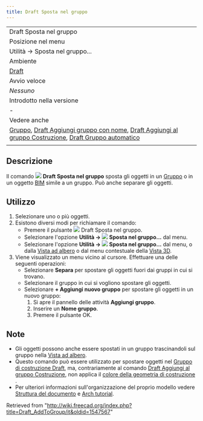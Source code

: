 ```yaml
---
title: Draft Sposta nel gruppo
---
```

|  |
| --- |
| Draft Sposta nel gruppo |
| Posizione nel menu |
| Utilità → Sposta nel gruppo... |
| Ambiente |
| [Draft](/Draft_Workbench/it "Draft Workbench/it") |
| Avvio veloce |
| *Nessuno* |
| Introdotto nella versione |
| - |
| Vedere anche |
| [Gruppo](/Std_Group/it "Std Group/it"), [Draft Aggiungi gruppo con nome](/Draft_AddNamedGroup/it "Draft AddNamedGroup/it"), [Draft Aggiungi al gruppo Costruzione](/Draft_AddConstruction/it "Draft AddConstruction/it"), [Draft Gruppo automatico](/Draft_AutoGroup/it "Draft AutoGroup/it") |
|  |

## Descrizione

Il comando ![](/images/Draft_AddToGroup.svg) **Draft Sposta nel gruppo** sposta gli oggetti in un [Gruppo](/Std_Group/it "Std Group/it") o in un oggetto [BIM](/BIM_Workbench/it "BIM Workbench/it") simile a un gruppo. Può anche separare gli oggetti.

## Utilizzo

1. Selezionare uno o più oggetti.
2. Esistono diversi modi per richiamare il comando:
   * Premere il pulsante ![](/images/Draft_AddToGroup.svg) Draft Sposta nel gruppo.
   * Selezionare l'opzione **Utilità → ![](/images/Draft_AddToGroup.svg) Sposta nel gruppo...** dal menu.
   * Selezionare l'opzione **Utilità → ![](/images/Draft_AddToGroup.svg) Sposta nel gruppo...** dal menu, o dalla [Vista ad albero](/Tree_view/it "Tree view/it") o dal menu contestuale della [Vista 3D](/3D_view/it "3D view/it").
3. Viene visualizzato un menu vicino al cursore. Effettuare una delle seguenti operazioni:
   * Selezionare **Separa** per spostare gli oggetti fuori dai gruppi in cui si trovano.
   * Selezionare il gruppo in cui si vogliono spostare gli oggetti.
   * Selezionare **+ Aggiungi nuovo gruppo** per spostare gli oggetti in un nuovo gruppo:
     1. Si apre il pannello delle attività **Aggiungi gruppo**.
     2. Inserire un **Nome gruppo**.
     3. Premere il pulsante OK.

## Note

* Gli oggetti possono anche essere spostati in un gruppo trascinandoli sul gruppo nella [Vista ad albero](/Tree_view/it "Tree view/it").
* Questo comando può essere utilizzato per spostare oggetti nel [Gruppo di costruzione Draft](/Draft_ToggleConstructionMode/it "Draft ToggleConstructionMode/it"), ma, contrariamente al comando [Draft Aggiungi al gruppo Costruzione](/Draft_AddConstruction/it "Draft AddConstruction/it"), non applica il [colore della geometria di costruzione](/Draft_ToggleConstructionMode/it#Preferenze "Draft ToggleConstructionMode/it") .
* Per ulteriori informazioni sull'organizzazione del proprio modello vedere [Struttura del documento](/Document_structure/it "Document structure/it") e [Arch tutorial](/Arch_tutorial/it#Organizzare_il_modello "Arch tutorial/it").

Retrieved from "<http://wiki.freecad.org/index.php?title=Draft_AddToGroup/it&oldid=1547567>"